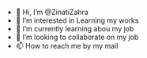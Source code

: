- 👋 Hi, I’m @ZinatiZahra
- 👀 I’m interested in Learning my works
- 🌱 I’m currently learning abou my job
- 💞️ I’m looking to collaborate on my job
- 📫 How to reach me by my mail

<!---
ZinatiZahra/ZinatiZahra is a ✨ special ✨ repository because its `README.md` (this file) appears on your GitHub profile.
You can click the Preview link to take a look at your changes.
--->
